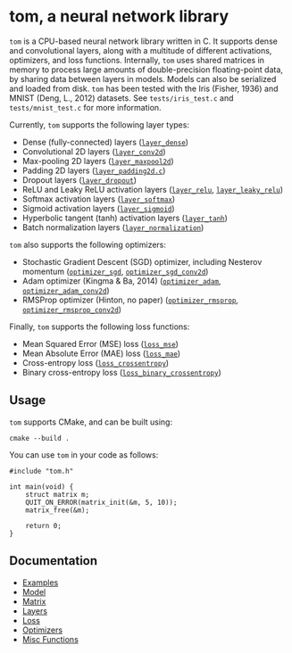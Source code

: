 # tom, a neural network library

`tom` is a CPU-based neural network library written in C. It supports dense and convolutional layers, along with a multitude of different activations, optimizers, and loss functions. Internally, `tom` uses shared matrices in memory to process large amounts of double-precision floating-point data, by sharing data between layers in models. Models can also be serialized and loaded from disk. `tom` has been tested with the Iris (Fisher, 1936) and MNIST (Deng, L., 2012) datasets. See `tests/iris_test.c` and `tests/mnist_test.c` for more information.

Currently, `tom` supports the following layer types:

- Dense (fully-connected) layers ([`layer_dense`](documentation/layers.md#layer_dense))
- Convolutional 2D layers ([`layer_conv2d`](documentation/layers.md#layer_conv2d))
- Max-pooling 2D layers ([`layer_maxpool2d`](documentation/layers.md#layer_maxpool2d))
- Padding 2D layers ([`layer_padding2d.c`](documentation/layers.md#layer_padding2d))
- Dropout layers ([`layer_dropout`](documentation/layers.md#layer_dropout))
- ReLU and Leaky ReLU activation layers ([`layer_relu`](documentation/layers.md#activation_relu), [`layer_leaky_relu`](documentation/layers.md#activation_leaky_relu))
- Softmax activation layers ([`layer_softmax`](documentation/layers.md#activation_softmax))
- Sigmoid activation layers ([`layer_sigmoid`](documentation/layers.md#activation_sigmoid))
- Hyperbolic tangent (tanh) activation layers ([`layer_tanh`](documentation/layers.md#activation_tanh))
- Batch normalization layers ([`layer_normalization`](documentation/layers.md#layer_normalization))

`tom` also supports the following optimizers:

- Stochastic Gradient Descent (SGD) optimizer, including Nesterov momentum ([`optimizer_sgd`](documentation/optimizers.md#optimizer_sgd), [`optimizer_sgd_conv2d`](documentation/optimizers.md#optimizer_sgd_conv2d))
- Adam optimizer (Kingma & Ba, 2014) ([`optimizer_adam`](documentation/optimizers.md#optimizer_adam), [`optimizer_adam_conv2d`](documentation/optimizers.md#optimizer_adam_conv2d))
- RMSProp optimizer (Hinton, no paper) ([`optimizer_rmsprop`](documentation/optimizers.md#optimizer_rmsprop), [`optimizer_rmsprop_conv2d`](documentation/optimizers.md#optimizer_rmsprop_conv2d))

Finally, `tom` supports the following loss functions:

- Mean Squared Error (MSE) loss ([`loss_mse`](documentation/loss.md#loss_mse))
- Mean Absolute Error (MAE) loss ([`loss_mae`](documentation/loss.md#loss_mae))
- Cross-entropy loss ([`loss_crossentropy`](documentation/loss.md#loss_crossentropy))
- Binary cross-entropy loss ([`loss_binary_crossentropy`](documentation/loss.md#loss_binary_crossentropy))

## Usage

`tom` supports CMake, and can be built using:

```
cmake --build .
```

You can use `tom` in your code as follows:

```
#include "tom.h"

int main(void) {
    struct matrix m;
    QUIT_ON_ERROR(matrix_init(&m, 5, 10));
    matrix_free(&m);

    return 0;
}
```

## Documentation

- [Examples](documentation/examples.md)
- [Model](documentation/model.md)
- [Matrix](documentation/matrix.md)
- [Layers](documentation/layers.md)
- [Loss](documentation/loss.md)
- [Optimizers](documentation/optimizers.md)
- [Misc Functions](documentation/misc.md)
